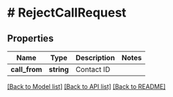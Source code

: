 # # RejectCallRequest

## Properties

Name | Type | Description | Notes
------------ | ------------- | ------------- | -------------
**call_from** | **string** | Contact ID |

[[Back to Model list]](../../README.md#models) [[Back to API list]](../../README.md#endpoints) [[Back to README]](../../README.md)
